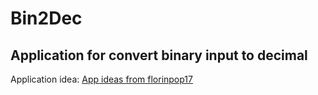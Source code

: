 # Bin2Dec

## Application for convert binary input to decimal

Application idea: [App ideas from florinpop17](https://github.com/florinpop17/app-ideas "App ideas repository")